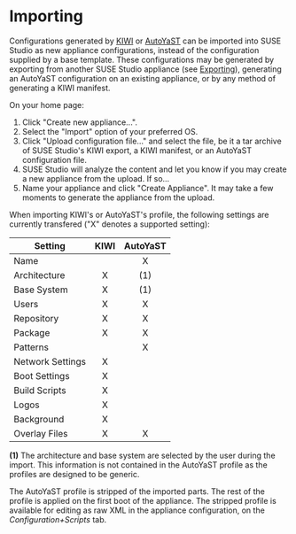 # Importing

Configurations generated by [KIWI] or [AutoYaST] can be imported into
SUSE Studio as new appliance configurations, instead of the
configuration supplied by a base template.  These configurations may be
generated by exporting from another SUSE Studio appliance (see
[Exporting]), generating an AutoYaST configuration on an existing
appliance, or by any method of generating a KIWI manifest.

[KIWI]:      http://opensuse.github.com/kiwi/
[AutoYaST]:  http://doc.opensuse.org/projects/autoyast/
[Exporting]: exporting.html

On your home page:
1. Click "Create new appliance...".
2. Select the "Import" option of your preferred OS.
3. Click "Upload configuration file..." and select the file, be it a tar
   archive of SUSE Studio's KIWI export, a KIWI manifest, or an AutoYaST
   configuration file.
4. SUSE Studio will analyze the content and let you know if you may
   create a new appliance from the upload. If so...
5. Name your appliance and click "Create Appliance".  It may take a few
   moments to generate the appliance from the upload.

When importing KIWI's or AutoYaST's profile, the following settings are
currently transfered ("X" denotes a supported setting):

Setting            | KIWI | AutoYaST |
-------------------|:----:|:--------:|
Name               |      | X        |
Architecture       | X    | (1)      |
Base System        | X    | (1)      |
Users              | X    | X        |
Repository         | X    | X        |
Package            | X    | X        |
Patterns           |      | X        |
Network Settings   | X    |          |
Boot Settings      | X    |          |
Build Scripts      | X    |          |
Logos              | X    |          |
Background         | X    |          |
Overlay Files      | X    | X        |

**(1)** The architecture and base system are selected by the user during
the import. This information is not contained in the AutoYaST profile as
the profiles are designed to be generic.

The AutoYaST profile is stripped of the imported parts. The rest of the
profile is applied on the first boot of the appliance. The stripped
profile is available for editing as raw XML in the appliance
configuration, on the *Configuration+Scripts* tab.
